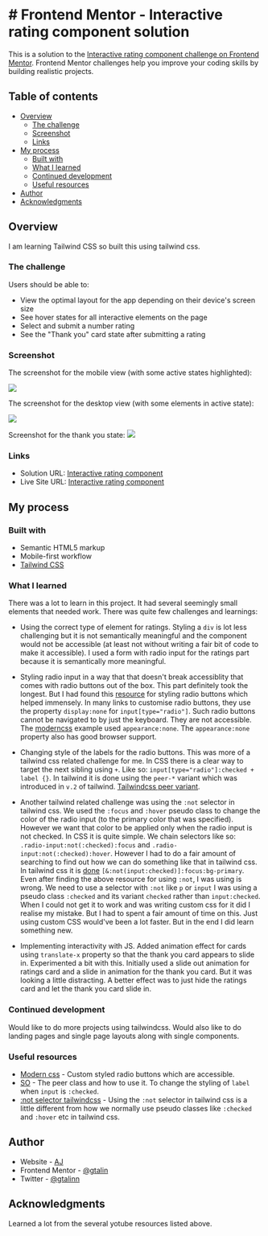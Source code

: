# # Frontend Mentor - Interactive rating component solution

This is a solution to the [Interactive rating component challenge on Frontend Mentor](https://www.frontendmentor.io/challenges/interactive-rating-component-koxpeBUmI). Frontend Mentor challenges help you improve your coding skills by building realistic projects.

## Table of contents

- [Overview](#overview)
  - [The challenge](#the-challenge)
  - [Screenshot](#screenshot)
  - [Links](#links)
- [My process](#my-process)
  - [Built with](#built-with)
  - [What I learned](#what-i-learned)
  - [Continued development](#continued-development)
  - [Useful resources](#useful-resources)
- [Author](#author)
- [Acknowledgments](#acknowledgments)

## Overview

I am learning Tailwind CSS so built this using tailwind css.

### The challenge

Users should be able to:

- View the optimal layout for the app depending on their device's screen size
- See hover states for all interactive elements on the page
- Select and submit a number rating
- See the "Thank you" card state after submitting a rating

### Screenshot

The screenshot for the mobile view (with some active states highlighted):

![](./screenshot_mobile.png)

The screenshot for the desktop view (with some elements in active state):

![](./screenshot_desktop.png)

Screenshot for the thank you state:
![](./screenshot-mobile-thankyoucard.png)

### Links

- Solution URL: [Interactive rating component](https://github.com/gtalin/front-end-mentor/interactive-rating-component)
- Live Site URL: [Interactive rating component](https://gtalin.github.io/front-end-mentor/interactive-rating-component/index.html)

## My process

### Built with

- Semantic HTML5 markup
- Mobile-first workflow
- [Tailwind CSS](https://tailwindcss.com/)

### What I learned

There was a lot to learn in this project. It had several seemingly small elements that needed work. There was quite few challenges and learnings:

- Using the correct type of element for ratings. Styling a `div` is lot less challenging but it is not semantically meaningful and the component would not be accessible (at least not without writing a fair bit of code to make it accessible). I used a form with radio input for the ratings part because it is semantically more meaningful.

- Styling radio input in a way that that doesn't break accessiblity that comes with radio buttons out of the box. This part definitely took the longest. But I had found this [resource](https://moderncss.dev/pure-css-custom-styled-radio-buttons/) for styling radio buttons which helped immensely.
  In many links to customise radio buttons, they use the property `display:none` for `input[type="radio"]`. Such radio buttons cannot be navigated to by just the keyboard. They are not accessible. The [moderncss](https://moderncss.dev/pure-css-custom-styled-radio-buttons/) example used `appearance:none`. The `appearance:none` property also has good browser support.

- Changing style of the labels for the radio buttons. This was more of a tailwind css related challenge for me. In CSS there is a clear way to target the next sibling using `+`. Like so: `input[type="radio"]:checked + label {}`. In tailwind it is done using the `peer-*` variant which was introduced in `v.2` of tailwind. [Tailwindcss peer variant](https://v2.tailwindcss.com/docs/just-in-time-mode#sibling-selector-variants).

- Another tailwind related challenge was using the `:not` selector in tailwind css. We used the `:focus` and `:hover` pseudo class to change the color of the radio input (to the primary color that was specified). However we want that color to be applied only when the radio input is not checked. In CSS it is quite simple. We chain selectors like so: `.radio-input:not(:checked):focus` and `.radio-input:not(:checked):hover`. However I had to do a fair amount of searching to find out how we can do something like that in tailwind css. In tailwind css it is [done](https://www.kindacode.com/snippet/using-not-selector-in-tailwind-css/) `[&:not(input:checked)]:focus:bg-primary`. Even after finding the above resource for using `:not`, I was using is wrong. We need to use a selector with `:not` like `p` or `input` I was using a pseudo class `:checked` and its variant `checked` rather than `input:checked`. When I could not get it to work and was writing custom css for it did I realise my mistake. But I had to spent a fair amount of time on this. Just using custom CSS would've been a lot faster. But in the end I did learn something new.

- Implementing interactivity with JS. Added animation effect for cards using `translate-x` property so that the thank you card appears to slide in. Experimented a bit with this. Initially used a slide out animation for ratings card and a slide in animation for the thank you card. But it was looking a little distracting. A better effect was to just hide the ratings card and let the thank you card slide in.

### Continued development

Would like to do more projects using tailwindcss. Would also like to do landing pages and single page layouts along with single components.

### Useful resources

- [Modern css](https://moderncss.dev/pure-css-custom-styled-radio-buttons/) - Custom styled radio buttons which are accessible.
- [SO](https://stackoverflow.com/questions/65784357/tailwindcss-change-label-when-radio-button-checked) - The peer class and how to use it. To change the styling of `label` when `input` is `:checked`.
- [:not selector tailwindcss](https://www.kindacode.com/snippet/using-not-selector-in-tailwind-css/) - Using the `:not` selector in tailwind css is a little different from how we normally use pseudo classes like `:checked` and `:hover` etc in tailwind css.

## Author

- Website - [AJ](https://github.com/gtalin)
- Frontend Mentor - [@gtalin](https://www.frontendmentor.io/profile/gtalin)
- Twitter - [@gtalinn](https://twitter.com/gtalinn)

## Acknowledgments

Learned a lot from the several yotube resources listed above.
